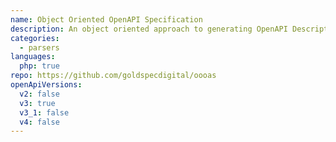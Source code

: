 ```yaml
---
name: Object Oriented OpenAPI Specification
description: An object oriented approach to generating OpenAPI Descriptions, implemented in PHP
categories:
  - parsers
languages:
  php: true
repo: https://github.com/goldspecdigital/oooas
openApiVersions:
  v2: false
  v3: true
  v3_1: false
  v4: false
---
```

